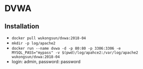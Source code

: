 # DVWA
## Installation
- `docker pull wukongsun/dvwa:2018-04`
- `mkdir -p log/apache2`
- `docker run --name dvwa -d -p 80:80 -p 3306:3306 -e MYSQL_PASS="mypass" -v $(pwd)/log/apahce2:/var/log/apache2 wukongsun/dvwa:2018-04`
- login: admin, password: password


